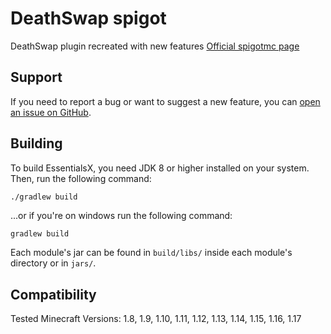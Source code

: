 # DeathSwap spigot

DeathSwap plugin recreated with new features
[Official spigotmc page](https://www.spigotmc.org/resources/deathswap.93312/)

Support
-------
If you need to report a bug or want to suggest a new feature, you
can [open an issue on GitHub](https://github.com/Elexation/DeathSwap-Spigot/issues/new).

Building
--------

To build EssentialsX, you need JDK 8 or higher installed on your system. Then, run the following command:

```sh
./gradlew build
```

...or if you're on windows run the following command:

```batch
gradlew build
```

Each module's jar can be found in `build/libs/` inside each module's directory or in `jars/`.

Compatibility
-------------
Tested Minecraft Versions: 1.8, 1.9, 1.10, 1.11, 1.12, 1.13, 1.14, 1.15, 1.16, 1.17
